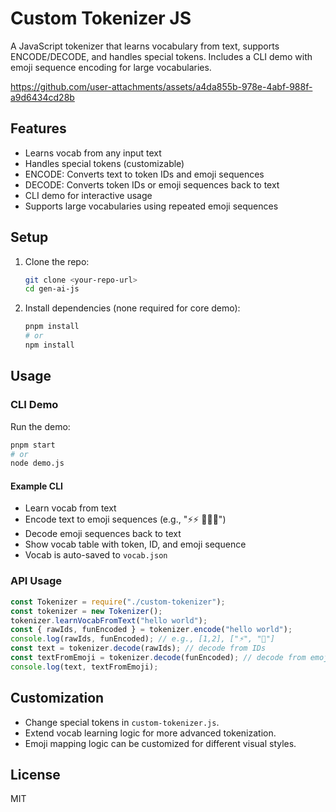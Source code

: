 # Custom Tokenizer JS

A JavaScript tokenizer that learns vocabulary from text, supports ENCODE/DECODE, and handles special tokens. Includes a CLI demo with emoji sequence encoding for large vocabularies.


https://github.com/user-attachments/assets/a4da855b-978e-4abf-988f-a9d6434cd28b



## Features

- Learns vocab from any input text
- Handles special tokens (customizable)
- ENCODE: Converts text to token IDs and emoji sequences
- DECODE: Converts token IDs or emoji sequences back to text
- CLI demo for interactive usage
- Supports large vocabularies using repeated emoji sequences

## Setup

1. Clone the repo:
   ```sh
   git clone <your-repo-url>
   cd gen-ai-js
   ```
2. Install dependencies (none required for core demo):
   ```sh
   pnpm install
   # or
   npm install
   ```

## Usage

### CLI Demo

Run the demo:

```sh
pnpm start
# or
node demo.js
```

#### Example CLI

- Learn vocab from text
- Encode text to emoji sequences (e.g., "⚡⚡ 💎💎💎")
- Decode emoji sequences back to text
- Show vocab table with token, ID, and emoji sequence
- Vocab is auto-saved to `vocab.json`

### API Usage

```js
const Tokenizer = require("./custom-tokenizer");
const tokenizer = new Tokenizer();
tokenizer.learnVocabFromText("hello world");
const { rawIds, funEncoded } = tokenizer.encode("hello world");
console.log(rawIds, funEncoded); // e.g., [1,2], ["⚡", "💎"]
const text = tokenizer.decode(rawIds); // decode from IDs
const textFromEmoji = tokenizer.decode(funEncoded); // decode from emoji sequences
console.log(text, textFromEmoji);
```

## Customization

- Change special tokens in `custom-tokenizer.js`.
- Extend vocab learning logic for more advanced tokenization.
- Emoji mapping logic can be customized for different visual styles.

## License

MIT
